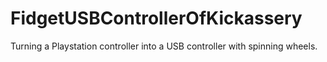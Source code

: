 # FidgetUSBControllerOfKickassery
Turning a Playstation controller into a USB controller with spinning wheels.
